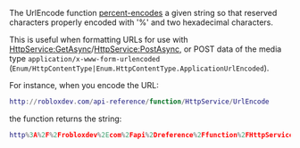 The UrlEncode function [percent-encodes](https://en.wikipedia.org/wiki/Percent-encoding) a given string so that reserved characters properly encoded with '%' and two hexadecimal characters.

This is useful when formatting URLs for use with [HttpService:GetAsync](https://developer.roblox.com/en-us/api-reference/function/HttpService/GetAsync)/[HttpService:PostAsync](https://developer.roblox.com/en-us/api-reference/function/HttpService/PostAsync), or POST data of the media type `application/x-www-form-urlencoded` (`Enum/HttpContentType|Enum.HttpContentType.ApplicationUrlEncoded`).

For instance, when you encode the URL:

```Lua
http://robloxdev.com/api-reference/function/HttpService/UrlEncode
``` 

the function returns the string:

```Lua
http%3A%2F%2Frobloxdev%2Ecom%2Fapi%2Dreference%2Ffunction%2FHttpService%2FUrlEncode
```